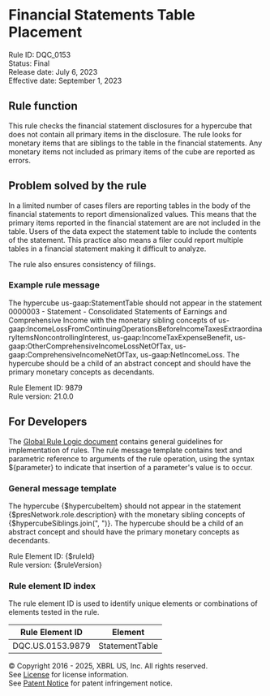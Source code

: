 # Financial Statements Table Placement  
Rule ID: DQC_0153  
Status: Final  
Release date: July 6, 2023  
Effective date: September 1, 2023  
  
## Rule function
This rule checks the financial statement disclosures for a hypercube that does not contain all primary items in the disclosure.  The rule looks for monetary items that are siblings to the table in the financial statements. Any monetary items not included as primary items of the cube are reported as errors.

## Problem solved by the rule  
In a limited number of cases filers are reporting tables in the body of the financial statements to report dimensionalized values. This means that the primary items reported in the financial statement are are not included in the table.  Users of the data expect the statement table to include the contents of the statement. This practice also means a filer could report multiple tables in a financial statement making it difficult to analyze. 

The rule also ensures consistency of filings.   

### Example rule message 
The hypercube us-gaap:StatementTable should not appear in the statement 0000003 - Statement - Consolidated Statements of Earnings and Comprehensive Income with the monetary sibling concepts of us-gaap:IncomeLossFromContinuingOperationsBeforeIncomeTaxesExtraordinaryItemsNoncontrollingInterest, us-gaap:IncomeTaxExpenseBenefit, us-gaap:OtherComprehensiveIncomeLossNetOfTax, us-gaap:ComprehensiveIncomeNetOfTax, us-gaap:NetIncomeLoss. The hypercube should be a child of an abstract concept and should have the primary monetary concepts as decendants.  

Rule Element ID: 9879  
Rule version: 21.0.0  

## For Developers  
The [Global Rule Logic document](https://github.com/DataQualityCommittee/dqc_us_rules/blob/master/docs/GlobalRuleLogic.md) contains general guidelines for implementation of rules. The rule message template contains text and parametric reference to arguments of the rule operation, using the syntax ${parameter} to indicate that insertion of a parameter's value is to occur. 

### General message template  
The hypercube {$hypercubeItem} should not appear in the statement {$presNetwork.role.description} with the monetary sibling concepts of {$hypercubeSiblings.join(", ")}. The hypercube should be a child of an abstract concept and should have the primary monetary concepts as decendants.

Rule Element ID: {$ruleId}  
Rule version: {$ruleVersion}


### Rule element ID index  
The rule element ID is used to identify unique elements or combinations of elements tested in the rule.

|Rule Element ID|Element|
|--- |--- |
| DQC.US.0153.9879 | StatementTable |

© Copyright 2016 - 2025, XBRL US, Inc. All rights reserved.   
See [License](https://xbrl.us/dqc-license) for license information.  
See [Patent Notice](https://xbrl.us/dqc-patent) for patent infringement notice.  